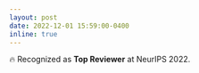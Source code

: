 ```yaml
---
layout: post
date: 2022-12-01 15:59:00-0400
inline: true
---
```


:fire: Recognized as **Top Reviewer** at NeurIPS 2022.
